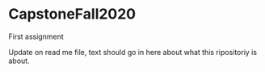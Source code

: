 # CapstoneFall2020
First assignment 




Update on read me file, text should go in here about what this ripositoriy is about. 
